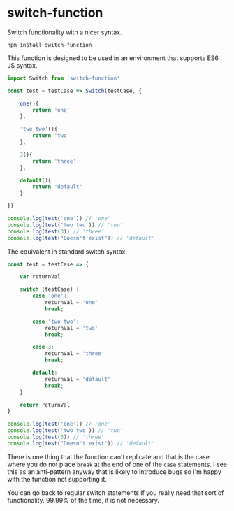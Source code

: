 # switch-function

Switch functionality with a nicer syntax.

```
npm install switch-function
```

This function is designed to be used in an environment that supports ES6 JS syntax.

```js
import Switch from 'switch-function'

const test = testCase => Switch(testCase, {

	one(){
		return 'one'
	},

	'two two'(){
		return 'two'
	},

	3(){
		return 'three'
	},

	default(){
		return 'default'
	}

})

console.log(test('one')) // 'one'
console.log(test('two two')) // 'two'
console.log(test(3)) // 'three'
console.log(test("Doesn't exist")) // 'default'
```

The equivalent in standard switch syntax:

```js
const test = testCase => {

	var returnVal

	switch (testCase) {
		case 'one':
			returnVal = 'one'
			break;

		case 'two two':
			returnVal = 'two'
			break;

		case 3:
			returnVal = 'three'
			break;

		default:
			returnVal = 'default'
			break;
	}

	return returnVal
}

console.log(test('one')) // 'one'
console.log(test('two two')) // 'two'
console.log(test(3)) // 'three'
console.log(test("Doesn't exist")) // 'default'
```

There is one thing that the function can't replicate and that is the case where you do not place `break` at the end of one of the `case` statements. I see this as an anti-pattern anyway that is likely to introduce bugs so I'm happy with the function not supporting it.

You can go back to regular switch statements if you really need that sort of functionality. 99.99% of the time, it is not necessary.
